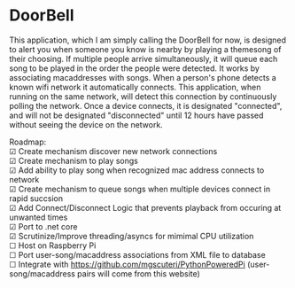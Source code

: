 # DoorBell

This application, which I am simply calling the DoorBell for now, is designed to alert you when someone you know is nearby by playing a themesong of their choosing. If multiple people arrive simultaneously, it will queue each song to be played in the order the people were detected. It works by associating macaddresses with songs.  When a person's phone detects a known wifi network it automatically connects. This application, when running on the same network, will detect this connection by continuously polling the network.  Once a device connects, it is designated "connected", and will not be designated "disconnected" until 12 hours have passed without seeing the device on the network.  

Roadmap:  
☑ Create mechanism discover new network connections  
☑ Create mechanism to play songs  
☑ Add ability to play song when recognized mac address connects to network  
☑ Create mechanism to queue songs when multiple devices connect in rapid succsion  
☑ Add Connect/Disconnect Logic that prevents playback from occuring at unwanted times  
☑ Port to .net core  
☑ Scrutinize/Improve threading/asyncs for mimimal CPU utilization  
☐ Host on Raspberry Pi  
☐ Port user-song/macaddress associations from XML file to database  
☐ Integrate with https://github.com/mgscuteri/PythonPoweredPi (user-song/macaddress pairs will come from this website)  

